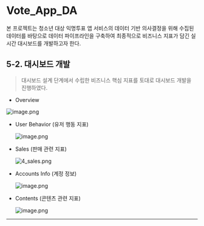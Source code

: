 # Vote_App_DA

본 프로젝트는 청소년 대상 익명투표 앱 서비스의 데이터 기반 의사결정을 위해 수집된 데이터를 바탕으로 데이터 파이프라인을 구축하여 최종적으로 비즈니스 지표가 담긴 실시간 대시보드를 개발하고자 한다.

## 5-2. 대시보드 개발

> 대시보드 설계 단계에서 수립한 비즈니스 핵심 지표를 토대로 대시보드 개발을 진행하였다.
> 
- Overview

![image.png](attachment:0ed0dc85-bd59-4580-a164-083bacafe55b:image.png)

- User Behavior (유저 행동 지표)
    
    ![image.png](attachment:41b7ad00-4212-4304-af46-4c8e4d3a1fe9:image.png)
    
- Sales (판매 관련 지표)
    
    ![4_sales.png](attachment:be29cfe5-1a90-4364-9fb0-0c30b6e40ea8:4_sales.png)
    

- Accounts Info (계정 정보)
    
    ![image.png](attachment:7359533a-d7a2-4d9a-88d3-1f49a9ebcf9b:image.png)
    
- Contents (콘텐츠 관련 지표)
    
    ![image.png](attachment:9c44e59d-1a2c-4945-9f7d-253289668c8e:image.png)
    

---
